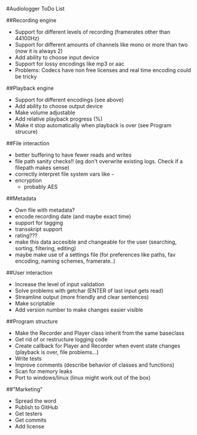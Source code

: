 #Audiologger ToDo List

##Recording engine
* Support for different levels of recording (framerates other than 44100Hz)
* Support for different amounts of channels like mono or more than two (now it is always 2)
* Add ability to choose input device
* Support for lossy encodings like mp3 or aac
 * Problems: Codecs have non free licenses and real time encoding could be tricky

##Playback engine
* Support for different encodings (see above)
* Add ability to choose output device
* Make volume adjustable
* Add relative playback progress (%)
* Make it stop automatically when playback is over (see Program strucure)

##File interaction
* better buffering to have fewer reads and writes
* file path sanity checks!! (eg don't overwrite existing logs. Check if a filepath makes sense)
* correctly interpret file system vars like `~`
* encryption 
    * probably AES

##Metadata
* Own file with metadata?
* encode recording date (and maybe exact time)
* support for tagging
* transskript support
* rating???
* make this data accesible and changeable for the user (searching, sorting, filtering, editing)
* maybe make use of a settings file (for preferences like paths, fav encoding, naming schemes, framerate..)

##User interaction
* Increase the level of input validation
* Solve problems with getchar (ENTER of last input gets read)
* Streamline output (more friendly and clear sentences)
* Make scriptable
* Add version number to make changes easier visible

##Program structure
* Make the Recorder and Player class inherit from the same baseclass
* Get rid of or restructure logging code
* Create callback for Player and Recorder when event state changes (playback is over, file problems...)
* Write tests
* Improve comments (describe behavior of classes and functions)
* Scan for memory leaks
* Port to windows/linux (linux might work out of the box)

##"Marketing"
* Spread the word
* Publish to GitHub
* Get testers
* Get commits
* Add license
